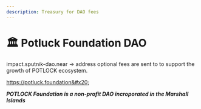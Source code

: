 ```yaml
---
description: Treasury for DAO fees
---
```


# 🏛️ Potluck Foundation DAO

impact.sputnik-dao.near -> address optional fees are sent to to support the growth of POTLOCK ecosystem.&#x20;



https://potluck.foundation&#x20;



_**POTLOCK Foundation is a non-profit DAO incroporated in the Marshall Islands**_

